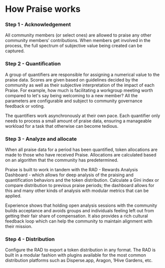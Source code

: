 # How Praise works

### Step 1 - Acknowledgement

All community members (or select ones) are allowed to praise any other community members’ contributions. When members get involved in the process, the full spectrum of subjective value being created can be captured.

### Step 2 - Quantification

A group of quantifiers are responsible for assigning a numerical value to the praise data.
Scores are given based on guidelines decided by the community as well as their subjective interpretation of the impact of each Praise. For example, how much is facilitating a workgroup meeting worth compared to let's say being welcoming to a new member? All the parameters are configurable and subject to community governance feedback or voting.

The quantifiers work asynchronously at their own pace. Each quantifier only needs to process a small amount of praise data, ensuring a manageable workload for a task that otherwise can become tedious.

### Step 3 - Analyze and allocate

When all praise data for a period has been quantified, token allocations are made to those who have received Praise. Allocations are calculated based on an algorithm that the community has predetermined.

Praise is built to work in tandem with the RAD - Rewards Analysis Dashboard - which allows for deep analysis of the praising and quantification behaviors and the token distribution. Calculate a Gini index or compare distribution to previous praise periods; the dashboard allows for this and many other kinds of analysis with modular metrics that can be applied.

Experience shows that holding open analysis sessions with the community builds acceptance and avoids groups and individuals feeling left out from getting their fair share of compensation. It also provides a rich cultural feedback loop which can help the community to maintain alignment with their mission.

### Step 4 - Distribution

Configure the RAD to export a token distribution in any format. The RAD is built in a modular fashion with plugins available for the most common distribution platforms such as Disperse.app, Aragon, 1Hive Gardens, etc.
